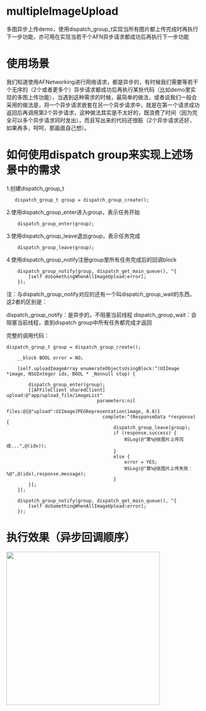# multipleImageUpload
多图异步上传demo，使用dispatch_group_t实现当所有图片都上传完成时再执行下一步功能，亦可用在实现当若干个AFN异步请求都成功后再执行下一步功能

# 使用场景
我们知道使用AFNetworking进行网络请求，都是异步的，有时候我们需要等若干个无序的（2个或者更多个）异步请求都成功后再执行某些代码（比如demo里实现的多图上传功能），当遇到这种需求的时候，最简单的做法，或者说我们一般会采用的做法是，将一个异步请求嵌套在另一个异步请求中，就是在第一个请求成功返回后再调用第2个异步请求，这种做法其实是不太好的，既浪费了时间（因为完全可以多个异步请求同时发出），而且写出来的代码还很脏（2个异步请求还好，如果再多，呵呵，那画面自己想）。

# 如何使用dispatch group来实现上述场景中的需求

1.创建dispatch_group_t
```objc
   dispatch_group_t group = dispatch_group_create();
```
2.使用dispatch_group_enter进入group，表示任务开始
```objc
    dispatch_group_enter(group);
```
3.使用dispatch_group_leave退出group，表示任务完成
```objc
    dispatch_group_leave(group);
```
4.使用dispatch_group_notify注册group里所有任务完成后的回调block
```objc
    dispatch_group_notify(group, dispatch_get_main_queue(), ^{
        [self doSomethingWhenAllImageUpload:error];
    });
```

注：与dispatch_group_notify对应的还有一个叫dispatch_group_wait的东西，这2者的区别是：

dispatch_group_notify：是异步的，不阻塞当前线程
dispatch_group_wait：会阻塞当前线程，直到dispatch group中所有任务都完成才返回

完整的调用代码：
```objc
dispatch_group_t group = dispatch_group_create();
    
    __block BOOL error = NO;
    
    [self.uploadImageArray enumerateObjectsUsingBlock:^(UIImage *image, NSUInteger idx, BOOL * _Nonnull stop) {
        
        dispatch_group_enter(group);
        [[AFFileClient sharedClient] upload:@"app/upload_file/imageList"
                                 parameters:nil
                                      files:@{@"upload":UIImageJPEGRepresentation(image, 0.8)}
                                   complete:^(ResponseData *response) {
                                       dispatch_group_leave(group);
                                       if (response.success) {
                                           NSLog(@"第%@张图片上传完成...",@(idx));
                                       }
                                       else {
                                           error = YES;
                                           NSLog(@"第%@张图片上传失败：%@",@(idx),response.message);
                                       }
        }];
    }];
    
    dispatch_group_notify(group, dispatch_get_main_queue(), ^{
        [self doSomethingWhenAllImageUpload:error];
    });
```

# 执行效果（异步回调顺序）
<img src='https://github.com/songhailiang/multipleImageUpload/blob/master/screenshot/screenshot2.png' width=400 />
